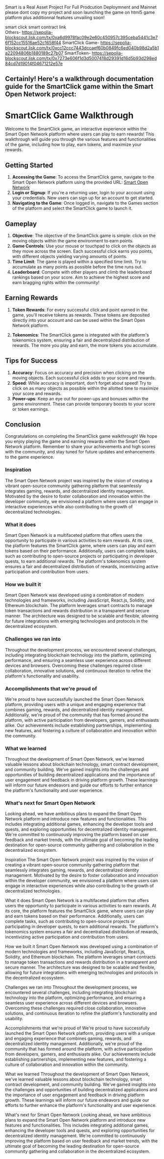 Smart is a Real Asset Project For Full Prodcution Deploymnent and Mainnet
please dont copy my project and soon launching the game on html5 game platform plus additionnal features unvailing soon!

smart click smart contract link  
              Others- https://sepolia-blockscout.lisk.com/tx/0xa6d9978fac09e2e60c450957c395ceba5441c3e76f152cc15516ae52c1658f44
              SmartClick Game- https://sepolia-blockscout.lisk.com/tx/0xcc12ccc7443dccaef60b0849fc6ed040b98d2a5b1a22094806b1880189c27b07
              SmartToken-  https://sepolia-blockscout.lisk.com/tx/0x7273e606f1d3d5007418d29391d16d5b93d298ed84cd7d19014f04671212e57e
              
 Certainly! Here's a walkthrough documentation guide for the SmartClick game within the Smart Open Network project:
---
# SmartClick Game Walkthrough
Welcome to the SmartClick game, an interactive experience within the Smart Open Network platform where users can play to earn rewards! This walkthrough will guide you through the various features and functionalities of the game, including how to play, earn tokens, and maximize your rewards.
## Getting Started
1. **Accessing the Game**: To access the SmartClick game, navigate to the Smart Open Network platform using the provided URL: [Smart Open Network](https://smart-click-game.vercel.app/)
2. **Login or Signup**: If you're a returning user, login to your account using your credentials. New users can sign up for an account to get started.
3. **Navigating to the Game**: Once logged in, navigate to the Games section of the platform and select the SmartClick game to launch it.
## Gameplay
1. **Objective**: The objective of the SmartClick game is simple: click on the moving objects within the game environment to earn points.
2. **Game Controls**: Use your mouse or touchpad to click on the objects as they move across the screen. Each successful click earns you points, with different objects yielding varying amounts of points.
3. **Time Limit**: The game is played within a specified time limit. Try to accumulate as many points as possible before the time runs out.
4. **Leaderboard**: Compete with other players and climb the leaderboard rankings based on your score. Aim to achieve the highest score and earn bragging rights within the community!
## Earning Rewards
1. **Token Rewards**: For every successful click and point earned in the game, you'll receive tokens as rewards. These tokens are deposited directly into your account and can be used within the Smart Open Network platform.

 2. **Tokenomics**: The SmartClick game is integrated with the platform's tokenomics system, ensuring a fair and decentralized distribution of rewards. The more you play and earn, the more tokens you accumulate.
## Tips for Success
1. **Accuracy**: Focus on accuracy and precision when clicking on the moving objects. Each successful click adds to your score and rewards.
2. **Speed**: While accuracy is important, don't forget about speed! Try to click on as many objects as possible within the allotted time to maximize your score and rewards.
3. **Power-ups**: Keep an eye out for power-ups and bonuses within the game environment. These can provide temporary boosts to your score or token earnings.
## Conclusion
Congratulations on completing the SmartClick game walkthrough! We hope you enjoy playing the game and earning rewards within the Smart Open Network platform. Remember to share your achievements and high scores with the community, and stay tuned for future updates and enhancements to the game experience.
### Inspiration
The Smart Open Network project was inspired by the vision of creating a vibrant open-source community gathering platform that seamlessly integrates gaming, rewards, and decentralized identity management. Motivated by the desire to foster collaboration and innovation within the developer community, we envisioned a platform where users can engage in interactive experiences while also contributing to the growth of decentralized technologies.
### What it does
Smart Open Network is a multifaceted platform that offers users the opportunity to participate in various activities to earn rewards. At its core, the platform features the SmartClick game, where users can play and earn tokens based on their performance. Additionally, users can complete tasks, such as contributing to open-source projects or participating in developer quests, to earn additional rewards. The platform's tokenomics system ensures a fair and decentralized distribution of rewards, incentivizing active participation and contribution from users.
### How we built it
Smart Open Network was developed using a combination of modern technologies and frameworks, including JavaScript, React.js, Solidity, and Ethereum blockchain. The platform leverages smart contracts to manage token transactions and rewards distribution in a transparent and secure manner. The architecture was designed to be scalable and flexible, allowing for future integrations with emerging technologies and protocols in the decentralized ecosystem.

 ### Challenges we ran into
Throughout the development process, we encountered several challenges, including integrating blockchain technology into the platform, optimizing performance, and ensuring a seamless user experience across different devices and browsers. Overcoming these challenges required close collaboration, innovative solutions, and continuous iteration to refine the platform's functionality and usability.
### Accomplishments that we're proud of
We're proud to have successfully launched the Smart Open Network platform, providing users with a unique and engaging experience that combines gaming, rewards, and decentralized identity management. Additionally, we're proud of the community that has formed around the platform, with active participation from developers, gamers, and enthusiasts alike. Our achievements include establishing partnerships, implementing new features, and fostering a culture of collaboration and innovation within the community.
### What we learned
Throughout the development of Smart Open Network, we've learned valuable lessons about blockchain technology, smart contract development, and community building. We've gained insights into the challenges and opportunities of building decentralized applications and the importance of user engagement and feedback in driving platform growth. These learnings will inform our future endeavors and guide our efforts to further enhance the platform's functionality and user experience.
### What's next for Smart Open Network
Looking ahead, we have ambitious plans to expand the Smart Open Network platform and introduce new features and functionalities. This includes integrating additional games, enhancing the developer tools and quests, and exploring opportunities for decentralized identity management. We're committed to continuously improving the platform based on user feedback and market trends, with the ultimate goal of becoming the leading destination for open-source community gathering and collaboration in the decentralized ecosystem.
  


  
Inspiration
The Smart Open Network project was inspired by the vision of creating a vibrant open-source community gathering platform that seamlessly integrates gaming, rewards, and decentralized identity management. Motivated by the desire to foster collaboration and innovation within the developer community, we envisioned a platform where users can engage in interactive experiences while also contributing to the growth of decentralized technologies.

What it does
Smart Open Network is a multifaceted platform that offers users the opportunity to participate in various activities to earn rewards. At its core, the platform features the SmartClick game, where users can play and earn tokens based on their performance. Additionally, users can complete tasks, such as contributing to open-source projects or participating in developer quests, to earn additional rewards. The platform's tokenomics system ensures a fair and decentralized distribution of rewards, incentivizing active participation and contribution from users.

How we built it
Smart Open Network was developed using a combination of modern technologies and frameworks, including JavaScript, React.js, Solidity, and Ethereum blockchain. The platform leverages smart contracts to manage token transactions and rewards distribution in a transparent and secure manner. The architecture was designed to be scalable and flexible, allowing for future integrations with emerging technologies and protocols in the decentralized ecosystem.

Challenges we ran into
Throughout the development process, we encountered several challenges, including integrating blockchain technology into the platform, optimizing performance, and ensuring a seamless user experience across different devices and browsers. Overcoming these challenges required close collaboration, innovative solutions, and continuous iteration to refine the platform's functionality and usability.

Accomplishments that we're proud of
We're proud to have successfully launched the Smart Open Network platform, providing users with a unique and engaging experience that combines gaming, rewards, and decentralized identity management. Additionally, we're proud of the community that has formed around the platform, with active participation from developers, gamers, and enthusiasts alike. Our achievements include establishing partnerships, implementing new features, and fostering a culture of collaboration and innovation within the community.

What we learned
Throughout the development of Smart Open Network, we've learned valuable lessons about blockchain technology, smart contract development, and community building. We've gained insights into the challenges and opportunities of building decentralized applications and the importance of user engagement and feedback in driving platform growth. These learnings will inform our future endeavors and guide our efforts to further enhance the platform's functionality and user experience.

What's next for Smart Open Network
Looking ahead, we have ambitious plans to expand the Smart Open Network platform and introduce new features and functionalities. This includes integrating additional games, enhancing the developer tools and quests, and exploring opportunities for decentralized identity management. We're committed to continuously improving the platform based on user feedback and market trends, with the ultimate goal of becoming the leading destination for open-source community gathering and collaboration in the decentralized ecosystem.
